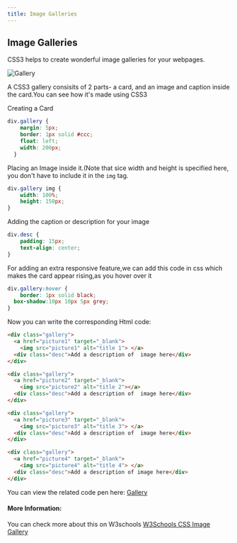 ```yaml
---
title: Image Galleries
---
```

## Image Galleries
<!-- The article goes here, in GitHub-flavored Markdown. Feel free to add YouTube videos, images, and CodePen/JSBin embeds  -->
CSS3 helps to create wonderful  image galleries for your webpages.

![Gallery](https://i.imgur.com/GVEVUy0.png)

A CSS3 gallery consisits of 2 parts- a card, and an image and caption inside the card.You can see how it's made using CSS3

Creating a Card
```css
div.gallery {
    margin: 5px;
    border: 1px solid #ccc;
    float: left;
    width: 200px;
  }
```
Placing an Image inside it.(Note that sice width and height is specified here, you don't have to include it in the ```img``` tag.
```css
div.gallery img {
    width: 100%;
    height: 150px;
}
```
Adding the caption or description for your image
```css
div.desc {
    padding: 15px;
    text-align: center;
}
```

For adding an extra responsive feature,we can add this code in css which makes the card appear rising,as you hover over it
```css
div.gallery:hover {
    border: 1px solid black;
  box-shadow:10px 10px 5px grey;
}
```

Now you can write the corresponding Html code:
```html
<div class="gallery">
  <a href="picture1" target="_blank">
    <img src="picture1" alt="title 1"> </a>
  <div class="desc">Add a description of  image here</div>
</div>

<div class="gallery">
  <a href="picture2" target="_blank">
    <img src="picture2" alt="title 2"></a>
  <div class="desc">Add a description of  image here</div>
</div>

<div class="gallery">
  <a href="picture3" target="_blank">
    <img src="picture3" alt="title 3"> </a>
  <div class="desc">Add a description of  image here</div>
</div>

<div class="gallery">
  <a href="picture4" target="_blank">
    <img src="picture4" alt="title 4"> </a>
  <div class="desc">Add a description of image here</div>
</div>
```
You can view the related code pen here: [Gallery](https://codepen.io/msnavu/pen/NMBPRw)



#### More Information:
<!-- Please add any articles you think might be helpful to read before writing the article -->
You can check more about this on W3schools [W3Schools CSS Image Gallery](https://www.w3schools.com/css/css_image_gallery.asp)
